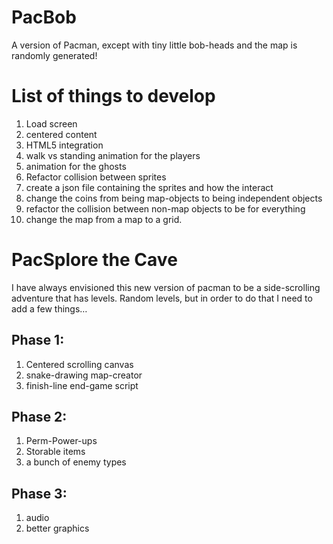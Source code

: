 # PacBob
A version of Pacman, except with tiny little bob-heads and the map is randomly generated!

# List of things to develop
1. Load screen
2. centered content
3. HTML5 integration
4. walk vs standing animation for the players
5. animation for the ghosts
6. Refactor collision between sprites
7. create a json file containing the sprites and how the interact
8. change the coins from being map-objects to being independent objects
9. refactor the collision between non-map objects to be for everything
10. change the map from a map to a grid.

# PacSplore the Cave
I have always envisioned this new version of pacman to be a side-scrolling adventure that has levels.  Random levels, but in order to do that I need to add a few things…

## Phase 1:
1. Centered scrolling canvas
2. snake-drawing map-creator
3. finish-line end-game script

## Phase 2:
1. Perm-Power-ups
2. Storable items
3. a bunch of enemy types

## Phase 3:
1. audio
2. better graphics